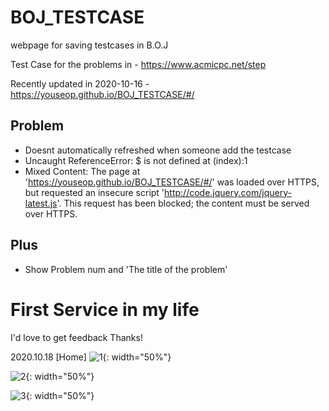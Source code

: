 # BOJ_TESTCASE
 webpage for saving testcases in B.O.J

Test Case for the problems in - https://www.acmicpc.net/step

Recently updated in 2020-10-16 - https://youseop.github.io/BOJ_TESTCASE/#/

## Problem
- Doesnt automatically refreshed when someone add the testcase
- Uncaught ReferenceError: $ is not defined
    at (index):1
- Mixed Content: The page at 'https://youseop.github.io/BOJ_TESTCASE/#/' was loaded over HTTPS, but requested an insecure script 'http://code.jquery.com/jquery-latest.js'. This request has been blocked; the content must be served over HTTPS.

## Plus
- Show Problem num and 'The title of the problem'

# First Service in my life

I'd love to get feedback Thanks!

2020.10.18
[Home]
![1](https://user-images.githubusercontent.com/66366941/96471470-58c3ea80-126a-11eb-81e1-ad7e14913697.JPG){: width="50%"}

![2](https://user-images.githubusercontent.com/66366941/96471479-59f51780-126a-11eb-9d25-cc0249ed48cc.JPG){: width="50%"}

![3](https://user-images.githubusercontent.com/66366941/96471481-5a8dae00-126a-11eb-912c-5ea2e76bd3d4.JPG){: width="50%"}
